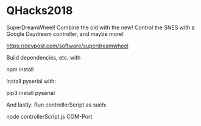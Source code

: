 # QHacks2018
SuperDreamWheel!  Combine the old with the new!  Control the SNES with a Google Daydream controller, and maybe more!

https://devpost.com/software/superdreamwheel

Build dependencies, etc. with

npm install

Install pyserial with:

pip3 install pyserial

And lastly:
Run controllerScript as such:

node controllerScript.js COM-Port

